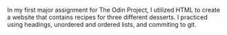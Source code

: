 In my first major assignment for The Odin Project, I utilized HTML to create a website that contains recipes for three different desserts. I practiced using headings, unordered and ordered lists, and commiting to git.
